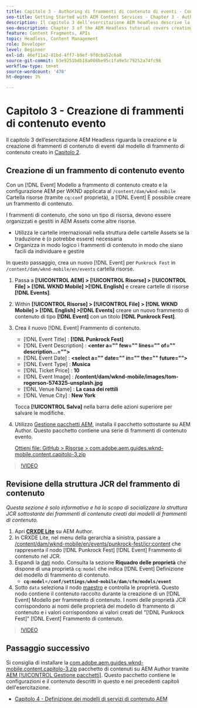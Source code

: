 ```yaml
---
title: Capitolo 3 - Authoring di frammenti di contenuto di eventi - Content Services
seo-title: Getting Started with AEM Content Services - Chapter 3 - Authoring Event Content Fragments
description: Il capitolo 3 dell’esercitazione AEM headless descrive la creazione e la creazione di frammenti di contenuto evento dal modello di frammento di contenuto creato nel capitolo 2.
seo-description: Chapter 3 of the AEM Headless tutorial covers creating and authoring Event Content Fragments from the Content Fragment Model created in Chapter 2.
feature: Content Fragments, APIs
topic: Headless, Content Management
role: Developer
level: Beginner
exl-id: 46ef11a2-81bd-4ff7-b9ef-9f8cba52c6a8
source-git-commit: b3e9251bdb18a008be95c1fa9e5c79252a74fc98
workflow-type: tm+mt
source-wordcount: '478'
ht-degree: 3%

---
```


# Capitolo 3 - Creazione di frammenti di contenuto evento

Il capitolo 3 dell’esercitazione AEM Headless riguarda la creazione e la creazione di frammenti di contenuto di eventi dal modello di frammento di contenuto creato in [Capitolo 2](./chapter-2.md).

## Creazione di un frammento di contenuto evento

Con un [!DNL Event] Modello a frammento di contenuto creato e la configurazione AEM per WKND applicata al `/content/dam/wknd-mobile` Cartella risorse (tramite `cq:conf` proprietà), a [!DNL Event] È possibile creare un frammento di contenuto.

I frammenti di contenuto, che sono un tipo di risorsa, devono essere organizzati e gestiti in AEM Assets come altre risorse.

* Utilizza le cartelle internazionali nella struttura delle cartelle Assets se la traduzione è (o potrebbe essere) necessaria
* Organizza in modo logico i frammenti di contenuto in modo che siano facili da individuare e gestire

In questo passaggio, crea un nuovo [!DNL Event] per `Punkrock Fest` in `/content/dam/wknd-mobile/en/events` cartella risorse.

1. Passa a **[!UICONTROL AEM] > [!UICONTROL Risorse] > [!UICONTROL File] > [!DNL WKND Mobile] >[!DNL English]** e creare cartelle di risorse **[!DNL Events]**.
1. Within **[!UICONTROL Risorse] > [!UICONTROL File] > [!DNL WKND Mobile] > [!DNL English] >[!DNL Events]** creare un nuovo frammento di contenuto di tipo **[!DNL Event]** con un titolo **[!DNL Punkrock Fest]**.
1. Crea il nuovo [!DNL Event] Frammento di contenuto.

   * [!DNL Event Title] : **[!DNL Punkrock Fest]**
   * [!DNL Event Description] : **&lt;enter a=&quot;&quot; few=&quot;&quot; lines=&quot;&quot; of=&quot;&quot; description...=&quot;&quot;>**
   * [!DNL Event Date] : **&lt;select a=&quot;&quot; date=&quot;&quot; in=&quot;&quot; the=&quot;&quot; future=&quot;&quot;>**
   * [!DNL Event Type] : **Musica**
   * [!DNL Ticket Price] : **10**
   * [!DNL Event Image] : **/content/dam/wknd-mobile/images/tom-rogerson-574325-unsplash.jpg**
   * [!DNL Venue Name] : **La casa dei rettili**
   * [!DNL Venue City] : **New York**

   Tocca **[!UICONTROL Salva]** nella barra delle azioni superiore per salvare le modifiche.

1. Utilizzo [Gestione pacchetti AEM](http://localhost:4502/crx/packmgr/index.jsp), installa il pacchetto sottostante su AEM Author. Questo pacchetto contiene una serie di frammenti di contenuto evento.

   [Ottieni file: GitHub > Risorse > com.adobe.aem.guides.wknd-mobile.content.capitolo-3.zip](https://github.com/adobe/aem-guides-wknd-mobile/releases/latest)

>[!VIDEO](https://video.tv.adobe.com/v/28338?quality=12&learn=on)

## Revisione della struttura JCR del frammento di contenuto

*Questa sezione è solo informativo e ha lo scopo di socializzare la struttura JCR sottostante dei frammenti di contenuto creati dai modelli di frammenti di contenuto.*

1. Apri **[CRXDE Lite](http://localhost:4502/crx/de/index.jsp)** su AEM Author.
1. In CRXDE Lite, nel menu della gerarchia a sinistra, passare a [/content/dam/wknd-mobile/en/events/punkrock-fest/jcr:content](http://localhost:4502/crx/de/index.jsp#/content/dam/wknd-mobile/en/events/punkrock-fest/jcr:content) che rappresenta il nodo [!DNL Punkrock Fest] [!DNL Event] Frammento di contenuto nel JCR.
1. Espandi la [dati](http://localhost:4502/crx/de/index.jsp#/content/dam/wknd-mobile/en/events/punkrock-fest/jcr:content/data/master) nodo.
Consulta la sezione **Riquadro delle proprietà** che dispone di una proprietà `cq:model` che indica [!DNL Event] Definizione del modello di frammento di contenuto.
   * **`cq:model`**=**`/conf/settings/wknd-mobile/dam/cfm/models/event`**
1. Sotto `data` seleziona il nodo [maestro](http://localhost:4502/crx/de/index.jsp#/content/dam/wknd-mobile/en/events/punkrock-fest/jcr:content/data/master) e controlla le proprietà. Questo nodo contiene il contenuto raccolto durante la creazione di un [!DNL Event] Modello per frammento di contenuto. I nomi delle proprietà JCR corrispondono ai nomi delle proprietà del modello di frammento di contenuto e i valori corrispondono ai valori creati del &quot;[!DNL Punkrock Fest]&quot; [!DNL Event] Frammento di contenuto.

>[!VIDEO](https://video.tv.adobe.com/v/28356?quality=12&learn=on)

## Passaggio successivo

Si consiglia di installare la [com.adobe.aem.guides.wknd-mobile.content.capitolo-3.zip](https://github.com/adobe/aem-guides-wknd-mobile/releases/latest) pacchetto di contenuti su AEM Author tramite [AEM [!UICONTROL Gestione pacchetti]](http://localhost:4502/crx/packmgr/index.jsp). Questo pacchetto contiene le configurazioni e il contenuto descritti in questo e nei precedenti capitoli dell&#39;esercitazione.

* [Capitolo 4 - Definizione dei modelli di servizi di contenuto AEM](./chapter-4.md)
